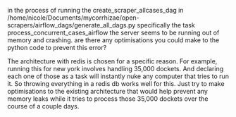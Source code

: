 in the process of running the create_scraper_allcases_dag in
/home/nicole/Documents/mycorrhizae/open-scrapers/airflow_dags/generate_all_dags.py
specifically the task process_concurrent_cases_airflow the server seems to be running out of memory and crashing. are there any optimisations you could make to the python code to prevent this error?

The architecture with redis is chosen for a specific reason. For example, running this for new york involves handling 35,000 dockets. And declaring each one of those as a task will instantly nuke any computer that tries to run it. So throwing everything in a redis db works well for this. Just try to make optimisations to the existing architecture that would help prevent any memory leaks while it tries to process those 35,000 dockets over the course of a couple days.
